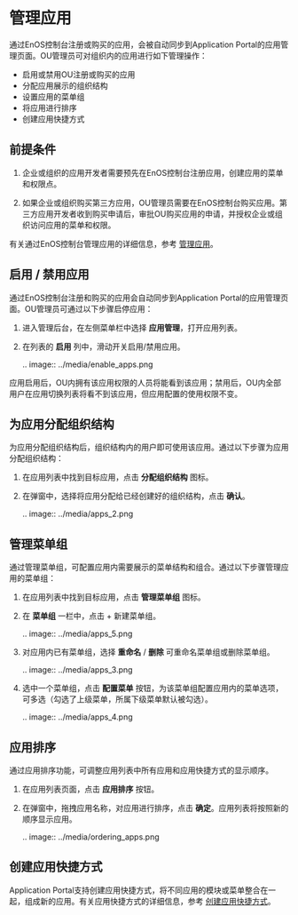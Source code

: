 # 管理应用

通过EnOS控制台注册或购买的应用，会被自动同步到Application Portal的应用管理页面。OU管理员可对组织内的应用进行如下管理操作：

- 启用或禁用OU注册或购买的应用
- 分配应用展示的组织结构
- 设置应用的菜单组
- 将应用进行排序
- 创建应用快捷方式

## 前提条件

1. 企业或组织的应用开发者需要预先在EnOS控制台注册应用，创建应用的菜单和权限点。

2. 如果企业或组织购买第三方应用，OU管理员需要在EnOS控制台购买应用。第三方应用开发者收到购买申请后，审批OU购买应用的申请，并授权企业或组织访问应用的菜单和权限。

有关通过EnOS控制台管理应用的详细信息，参考 [管理应用](../../app_management/managing_apps)。

## 启用 / 禁用应用

通过EnOS控制台注册和购买的应用会自动同步到Application Portal的应用管理页面。OU管理员可通过以下步骤启停应用：

1. 进入管理后台，在左侧菜单栏中选择 **应用管理**，打开应用列表。

2. 在列表的 **启用** 列中，滑动开关启用/禁用应用。

   .. image:: ../media/enable_apps.png

应用启用后，OU内拥有该应用权限的人员将能看到该应用；禁用后，OU内全部用户在应用切换列表将看不到该应用，但应用配置的使用权限不变。

## 为应用分配组织结构

为应用分配组织结构后，组织结构内的用户即可使用该应用。通过以下步骤为应用分配组织结构：

1. 在应用列表中找到目标应用，点击 **分配组织结构** 图标。

2. 在弹窗中，选择将应用分配给已经创建好的组织结构，点击 **确认**。

   .. image:: ../media/apps_2.png

## 管理菜单组

通过管理菜单组，可配置应用内需要展示的菜单结构和组合。通过以下步骤管理应用的菜单组：

1. 在应用列表中找到目标应用，点击 **管理菜单组** 图标。

2. 在 **菜单组** 一栏中，点击 + 新建菜单组。

   .. image:: ../media/apps_5.png

3. 对应用内已有菜单组，选择 **重命名** / **删除** 可重命名菜单组或删除菜单组。

   .. image:: ../media/apps_3.png

4. 选中一个菜单组，点击 **配置菜单** 按钮，为该菜单组配置应用内的菜单选项，可多选（勾选了上级菜单，所属下级菜单默认被勾选）。

   .. image:: ../media/apps_4.png

## 应用排序

通过应用排序功能，可调整应用列表中所有应用和应用快捷方式的显示顺序。

1. 在应用列表页面，点击 **应用排序** 按钮。

2. 在弹窗中，拖拽应用名称，对应用进行排序，点击 **确定**。应用列表将按照新的顺序显示应用。

   .. image:: ../media/ordering_apps.png

## 创建应用快捷方式

Application Portal支持创建应用快捷方式，将不同应用的模块或菜单整合在一起，组成新的应用。有关应用快捷方式的详细信息，参考 [创建应用快捷方式](creating_app_shortcut)。

<!-- end -->
